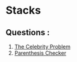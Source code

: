 # Stacks

## Questions :

1.  [The Celebrity Problem](The_Celebrity_Problem.md)
2.   [Parenthesis Checker](Parenthesis_Checker.md)
